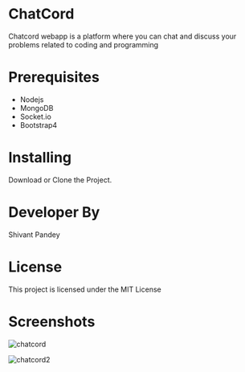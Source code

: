 # ChatCord
<p> Chatcord webapp is a platform where you can chat and discuss your problems related to coding and programming</p>


# Prerequisites
<ul>
  <li>Nodejs</li>
  <li>MongoDB</li>
  <li>Socket.io</li>
  <li>Bootstrap4</li>
  </ul>
  

# Installing
<p> Download or Clone the Project.</p>



# Developer By
Shivant Pandey

# License
This project is licensed under the MIT License 

# Screenshots


![chatcord](https://user-images.githubusercontent.com/50301680/104291642-c8e8b200-54e1-11eb-9064-378943476f4d.png)


![chatcord2](https://user-images.githubusercontent.com/50301680/104291676-d2721a00-54e1-11eb-911b-4ed0078584e0.png)
